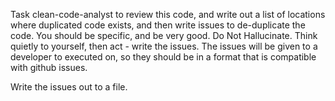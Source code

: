 Task clean-code-analyst to review this code, and write out a list of locations where duplicated code exists, and then write issues to de-duplicate the code. You should be specific, and be very good. Do Not Hallucinate. Think quietly to yourself, then act - write the issues. The issues will be given to a developer to executed on, so they should be in a format that is compatible with github issues.

Write the issues out to a file.
